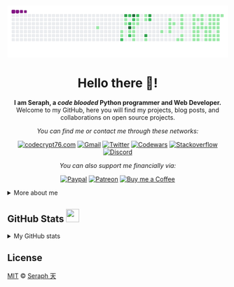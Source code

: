![image](https://raw.githubusercontent.com/seraph776/seraph776/main/assets/github-contribution-grid-snake.gif)

<div align="center"> 

# Hello there 👋!

**I am Seraph, a _code blooded_ Python programmer and Web Developer.**     
Welcome to my GitHub, here you will find my projects, blog posts, and collaborations on open source projects. 

_You can find me or contact me through these networks:_

[![codecrypt76.com](https://img.shields.io/badge/Codecrypt76.com-black?&logo=appveyor&logoColor=white&labelColor=green&style=for-the-badge)](https://codecrypt76.com/)
[![Gmail](https://img.shields.io/badge/Gmail-black?&logo=gmail&logoColor=white&labelColor=red&style=for-the-badge)](mailto:seraph776@gmail.com)
[![Twitter](https://img.shields.io/badge/Twitter-black?&logo=twitter&logoColor=white&labelColor=blue&style=for-the-badge)](https://twitter.com/seraph776)
[![Codewars](https://img.shields.io/badge/Codewars-black?&logo=codewars&logoColor=white&labelColor=red&style=for-the-badge)](https://www.codewars.com/r/OynFnQ)
[![Stackoverflow](https://img.shields.io/badge/Stackoverflow-black?&logo=stackoverflow&logoColor=white&labelColor=orange&style=for-the-badge)](https://stackoverflow.com/users/14462728/seraph)
[![Discord](https://img.shields.io/badge/Discord-black?&logo=discord&logoColor=white&labelColor=purple&style=for-the-badge)](https://discordapp.com/users/766170036364247073)

_You can also support me financially via:_

[![Paypal](https://img.shields.io/badge/Paypal-black?&logo=paypal&logoColor=blue&labelColor=black&style=flat)](https://www.subscribestar.com/seraph776)
[![Patreon](https://img.shields.io/badge/Patreon-black?&logo=patreon&logoColor=orange&labelColor=black&style=flat)](https://www.patreon.com/seraph776)
[![Buy me a Coffee](https://img.shields.io/badge/Buy%20me%20a%20coffee-black?&logo=buymeacoffee&logoColor=yellow&labelColor=black&style=flat)](https://www.buymeacoffee.com/seraph776)
</div>

<details>
<summary> More about me </summary>


- :electron: **Pronouns**: _El_
- 🌱 **I'm currently learning**: Python 
- 🤝 **I’m looking to**: collaborate on any Python Projects
- 💬 **Ask me about**: Tutoring, Code Review, and Project Collaboration
- 📫 **You can reach me at**: [seraph776@gmail.com](mailto:seraph@gmail.com)    
- ⚡ **Fun Fact**: I love to draw and play chess! ♞   
- 📝 **Additionally**: I write articles for [DEV.to](https://dev.to/seraph776)


I consider myself a "_Student of Life, for Life._" Meaning, the more I Learn, the more I realize, "_I know nothing_ (`Socrates`)." As a consequence, I am compeled to continously _Learn All the Days of my Life_!

</details>



## GitHub Stats  <img src="https://media.giphy.com/media/iY8CRBdQXODJSCERIr/giphy.gif" width="30px" height="30px">

<details>
<summary>My GitHub stats</summary>
<div align="center">

[![Seraph's GitHub stats](https://github-readme-stats.vercel.app/api?username=seraph776&count_private=true&title_color=7A7ADB&amp;icon_color=2234AE&amp;text_color=D3D3D3&amp;bg_color=0,000000,130F40&show_icons=true)](https://github.com/seraph776) 
[![GitHub Streak](https://github-readme-streak-stats.herokuapp.com/?user=seraph776&theme=tokyonight)](https://github.com/seraph776)
[![Seraph776's github activity graph](https://activity-graph.herokuapp.com/graph?username=seraph776&theme=redical)](https://github.com/seraph776)



</div>

</details>



## License

[MIT](https://github.com/seraph776/seraph776/blob/main/LICENSE) © [Seraph 天](https://github.com/seraph776) 


<!-- 

[![Coinbase](https://img.shields.io/badge/Coinbase-black?&logo=coinbase&logoColor=white&labelColor=black&style=for-the-badge)](#)

--> 
